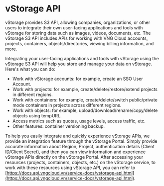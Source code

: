 # vStorage API

vStorage provides S3 API, allowing companies, organizations, or other users to integrate their own user-facing applications and tools with vStorage for storing data such as images, videos, documents, etc. The vStorage S3 API includes APIs for working with VNG Cloud accounts, projects, containers, objects/directories, viewing billing information, and more.

Integrating your user-facing applications and tools with vStorage using the vStorage S3 API will help you store and manage your data on vStorage. Here's what you can do:

* Work with vStorage accounts: for example, create an SSO User Account.
* Work with projects: for example, create/delete/restore/extend projects in different regions.
* Work with containers: for example, create/delete/switch public/private mode containers in projects across different regions.
* Work with objects: for example, upload/download/rename/copy/delete objects using tempURL.
* Access metrics such as quotas, usage levels, access traffic, etc.
* Other features: container versioning backup.

To help you easily integrate and quickly experience vStorage APIs, we provide an integration feature through the vStorage Portal. Simply provide accurate information about Region, Project, authentication details (Client ID/Client Secret), and then you can view information and experience vStorage APIs directly on the vStorage Portal. After accessing your resources (projects, containers, objects, etc.) on the vStorage service, to work with these resources using vStorage API, you can refer to [https://docs.api.vngcloud.vn/service-docs/vstorage-api.html](https://docs.api.vngcloud.vn/service-docs/vstorage-api.html).
